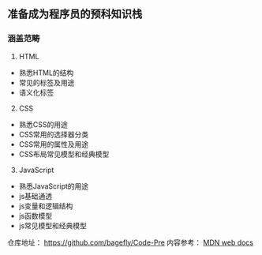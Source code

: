 ## 准备成为程序员的预科知识栈

### 涵盖范畴

1. HTML

+ 熟悉HTML的结构
+ 常见的标签及用途
+ 语义化标签

2. CSS

+ 熟悉CSS的用途
+ CSS常用的选择器分类
+ CSS常用的属性及用途
+ CSS布局常见模型和经典模型

3. JavaScript

+ 熟悉JavaScript的用途
+ js基础通透
+ js变量和逻辑结构
+ js函数模型
+ js常见模型和经典模型

仓库地址： https://github.com/bagefly/Code-Pre
内容参考： [MDN web docs](https://developer.mozilla.org/zh-CN/docs/Web/Guide)
